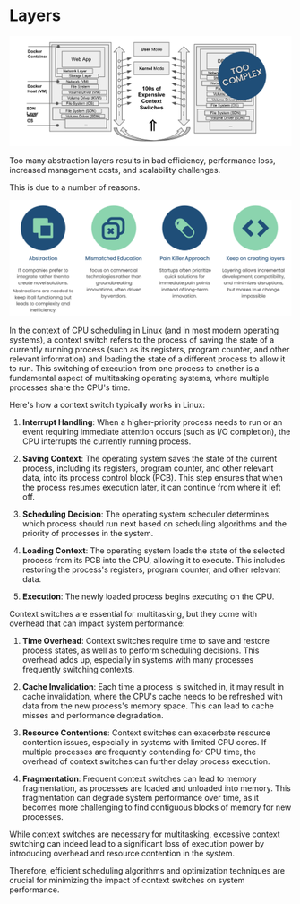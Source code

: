 # Layers

![](img/layers.png)

Too many abstraction layers results in bad efficiency, performance loss, increased management costs, and scalability challenges.

This is due to a number of reasons.

![](img/fourreasons.png)


In the context of CPU scheduling in Linux (and in most modern operating systems), a context switch refers to the process of saving the state of a currently running process (such as its registers, program counter, and other relevant information) and loading the state of a different process to allow it to run. This switching of execution from one process to another is a fundamental aspect of multitasking operating systems, where multiple processes share the CPU's time.

Here's how a context switch typically works in Linux:

1. **Interrupt Handling**: When a higher-priority process needs to run or an event requiring immediate attention occurs (such as I/O completion), the CPU interrupts the currently running process.

2. **Saving Context**: The operating system saves the state of the current process, including its registers, program counter, and other relevant data, into its process control block (PCB). This step ensures that when the process resumes execution later, it can continue from where it left off.

3. **Scheduling Decision**: The operating system scheduler determines which process should run next based on scheduling algorithms and the priority of processes in the system.

4. **Loading Context**: The operating system loads the state of the selected process from its PCB into the CPU, allowing it to execute. This includes restoring the process's registers, program counter, and other relevant data.

5. **Execution**: The newly loaded process begins executing on the CPU.

Context switches are essential for multitasking, but they come with overhead that can impact system performance:

1. **Time Overhead**: Context switches require time to save and restore process states, as well as to perform scheduling decisions. This overhead adds up, especially in systems with many processes frequently switching contexts.

2. **Cache Invalidation**: Each time a process is switched in, it may result in cache invalidation, where the CPU's cache needs to be refreshed with data from the new process's memory space. This can lead to cache misses and performance degradation.

3. **Resource Contentions**: Context switches can exacerbate resource contention issues, especially in systems with limited CPU cores. If multiple processes are frequently contending for CPU time, the overhead of context switches can further delay process execution.

4. **Fragmentation**: Frequent context switches can lead to memory fragmentation, as processes are loaded and unloaded into memory. This fragmentation can degrade system performance over time, as it becomes more challenging to find contiguous blocks of memory for new processes.

While context switches are necessary for multitasking, excessive context switching can indeed lead to a significant loss of execution power by introducing overhead and resource contention in the system. 

Therefore, efficient scheduling algorithms and optimization techniques are crucial for minimizing the impact of context switches on system performance.
